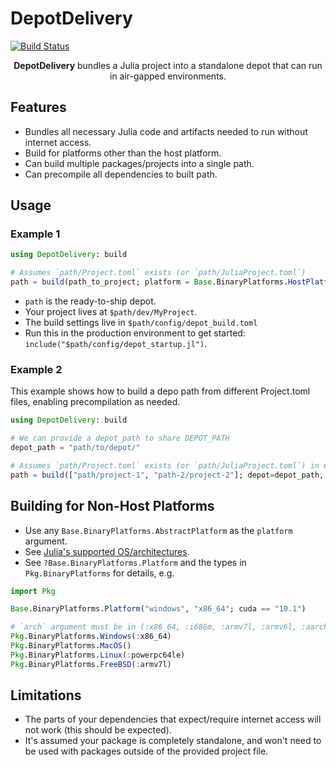 # DepotDelivery

[![Build Status](https://github.com/juliacomputing/DepotDelivery.jl/actions/workflows/CI.yml/badge.svg?branch=main)](https://github.com/juliacomputing/DepotDelivery.jl/actions/workflows/CI.yml?query=branch%3Amain)

<p align="center"><b>DepotDelivery</b> bundles a Julia project into a standalone depot that can run in air-gapped environments.</p>



## Features

- Bundles all necessary Julia code and artifacts needed to run without internet access.
- Build for platforms other than the host platform.
- Can build multiple packages/projects into a single path.
- Can precompile all dependencies to built path.

## Usage

### Example 1
```julia
using DepotDelivery: build

# Assumes `path/Project.toml` exists (or `path/JuliaProject.toml`)
path = build(path_to_project; platform = Base.BinaryPlatforms.HostPlatform())
```

- `path` is the ready-to-ship depot.
- Your project lives at `$path/dev/MyProject`.
- The build settings live in `$path/config/depot_build.toml`
- Run this in the production environment to get started: `include("$path/config/depot_startup.jl")`.

### Example 2
This example shows how to build a depo path from different Project.toml files, enabling precompilation as needed.
```julia
using DepotDelivery: build

# We can provide a depot_path to share DEPOT_PATH 
depot_path = "path/to/depot/"

# Assumes `path/Project.toml` exists (or `path/JuliaProject.toml`) in each entry of first argument, and force precompilation.
path = build(["path/project-1", "path-2/project-2"]; depot=depot_path, precompiled=true)
```

## Building for Non-Host Platforms

- Use any `Base.BinaryPlatforms.AbstractPlatform` as the `platform` argument.
- See [Julia's supported OS/architectures](https://www.julialang.org/downloads/index.html#supported_platforms).
- See `?Base.BinaryPlatforms.Platform` and the types in `Pkg.BinaryPlatforms` for details, e.g.

```julia
import Pkg

Base.BinaryPlatforms.Platform("windows", "x86_64"; cuda == "10.1")

# `arch` argument must be in (:x86_64, :i686m, :armv7l, :armv6l, :aarch64, :powerpc64le)
Pkg.BinaryPlatforms.Windows(:x86_64)
Pkg.BinaryPlatforms.MacOS()
Pkg.BinaryPlatforms.Linux(:powerpc64le)
Pkg.BinaryPlatforms.FreeBSD(:armv7l)
```

## Limitations

- The parts of your dependencies that expect/require internet access will not work (this should be expected).
- It's assumed your package is completely standalone, and won't need to be used with packages outside of the provided project file.
